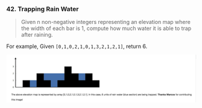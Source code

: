 ### 42. Trapping Rain Water

> Given n non-negative integers representing an elevation map where the width of each bar is 1, compute how much water it is able to trap after raining.
  
  For example, 
  Given `[0,1,0,2,1,0,1,3,2,1,2,1]`, return 6.
  
![](rain.png)